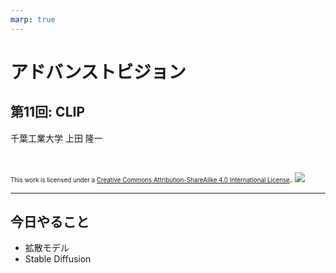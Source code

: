 ```yaml
---
marp: true
---
```


<!-- footer: "アドバンストビジョン第11回" -->

# アドバンストビジョン

## 第11回: CLIP

千葉工業大学 上田 隆一

<br />

<span style="font-size:70%">This work is licensed under a </span>[<span style="font-size:70%">Creative Commons Attribution-ShareAlike 4.0 International License</span>](https://creativecommons.org/licenses/by-sa/4.0/).
![](https://i.creativecommons.org/l/by-sa/4.0/88x31.png)

---

<!-- paginate: true -->

## 今日やること

- 拡散モデル
- Stable Diffusion

